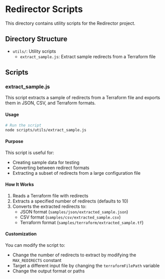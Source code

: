 # Redirector Scripts

This directory contains utility scripts for the Redirector project.

## Directory Structure

- `utils/`: Utility scripts
  - `extract_sample.js`: Extract sample redirects from a Terraform file

## Scripts

### extract_sample.js

This script extracts a sample of redirects from a Terraform file and exports them in JSON, CSV, and Terraform formats.

#### Usage

```bash
# Run the script
node scripts/utils/extract_sample.js
```

#### Purpose

This script is useful for:
- Creating sample data for testing
- Converting between redirect formats
- Extracting a subset of redirects from a large configuration file

#### How It Works

1. Reads a Terraform file with redirects
2. Extracts a specified number of redirects (defaults to 10)
3. Converts the extracted redirects to:
   - JSON format (`samples/json/extracted_sample.json`)
   - CSV format (`samples/csv/extracted_sample.csv`)
   - Terraform format (`samples/terraform/extracted_sample.tf`)

#### Customization

You can modify the script to:
- Change the number of redirects to extract by modifying the `MAX_REDIRECTS` constant
- Target a different input file by changing the `terraformFilePath` variable
- Change the output format or paths